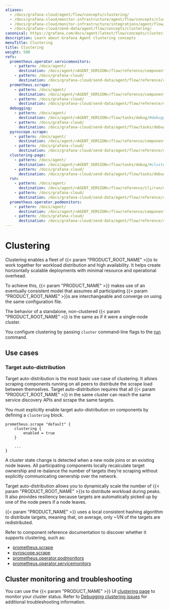 ```yaml
---
aliases:
  - /docs/grafana-cloud/agent/flow/concepts/clustering/
  - /docs/grafana-cloud/monitor-infrastructure/agent/flow/concepts/clustering/
  - /docs/grafana-cloud/monitor-infrastructure/integrations/agent/flow/concepts/clustering/
  - /docs/grafana-cloud/send-data/agent/flow/concepts/clustering/
canonical: https://grafana.com/docs/agent/latest/flow/concepts/clustering/
description: Learn about Grafana Agent clustering concepts
menuTitle: Clustering
title: Clustering
weight: 500
refs:
  prometheus.operator.servicemonitors:
    - pattern: /docs/agent/
      destination: /docs/agent/<AGENT_VERSION>/flow/reference/components/prometheus.operator.servicemonitors/#clustering-beta
    - pattern: /docs/grafana-cloud/
      destination: /docs/grafana-cloud/send-data/agent/flow/reference/components/prometheus.operator.servicemonitors/#clustering-beta
  prometheus.scrape:
    - pattern: /docs/agent/
      destination: /docs/agent/<AGENT_VERSION>/flow/reference/components/prometheus.scrape/#clustering-beta
    - pattern: /docs/grafana-cloud/
      destination: /docs/grafana-cloud/send-data/agent/flow/reference/components/prometheus.scrape/#clustering-beta
  debugging:
    - pattern: /docs/agent/
      destination: /docs/agent/<AGENT_VERSION>/flow/tasks/debug/#debugging-clustering-issues
    - pattern: /docs/grafana-cloud/
      destination: /docs/grafana-cloud/send-data/agent/flow/tasks/debug/#debugging-clustering-issues
  pyroscope.scrape:
    - pattern: /docs/agent/
      destination: /docs/agent/<AGENT_VERSION>/flow/reference/components/pyroscope.scrape/#clustering-beta
    - pattern: /docs/grafana-cloud/
      destination: /docs/grafana-cloud/send-data/agent/flow/reference/components/pyroscope.scrape/#clustering-beta
  clustering-page:
    - pattern: /docs/agent/
      destination: /docs/agent/<AGENT_VERSION>/flow/tasks/debug/#clustering-page
    - pattern: /docs/grafana-cloud/
      destination: /docs/grafana-cloud/send-data/agent/flow/tasks/debug/#clustering-page
  run:
    - pattern: /docs/agent/
      destination: /docs/agent/<AGENT_VERSION>/flow/reference/cli/run/#clustering
    - pattern: /docs/grafana-cloud/
      destination: /docs/grafana-cloud/send-data/agent/flow/reference/cli/run/#clustering
  prometheus.operator.podmonitors:
    - pattern: /docs/agent/
      destination: /docs/agent/<AGENT_VERSION>/flow/reference/components/prometheus.operator.podmonitors/#clustering-beta
    - pattern: /docs/grafana-cloud/
      destination: /docs/grafana-cloud/send-data/agent/flow/reference/components/prometheus.operator.podmonitors/#clustering-beta
---
```


# Clustering

Clustering enables a fleet of {{< param "PRODUCT_ROOT_NAME" >}}s to work together for workload distribution and high availability.
It helps create horizontally scalable deployments with minimal resource and operational overhead.

To achieve this, {{< param "PRODUCT_NAME" >}} makes use of an eventually consistent model that assumes all participating
{{< param "PRODUCT_ROOT_NAME" >}}s are interchangeable and converge on using the same configuration file.

The behavior of a standalone, non-clustered {{< param "PRODUCT_ROOT_NAME" >}} is the same as if it were a single-node cluster.

You configure clustering by passing `cluster` command-line flags to the [run](ref:run) command.

## Use cases

### Target auto-distribution

Target auto-distribution is the most basic use case of clustering.
It allows scraping components running on all peers to distribute the scrape load between themselves.
Target auto-distribution requires that all {{< param "PRODUCT_ROOT_NAME" >}} in the same cluster can reach the same service discovery APIs and scrape the same targets.

You must explicitly enable target auto-distribution on components by defining a `clustering` block.

```river
prometheus.scrape "default" {
    clustering {
        enabled = true
    }

    ...
}
```

A cluster state change is detected when a new node joins or an existing node leaves.
All participating components locally recalculate target ownership and re-balance the number of targets they’re scraping without explicitly communicating ownership over the network.

Target auto-distribution allows you to dynamically scale the number of {{< param "PRODUCT_ROOT_NAME" >}}s to distribute workload during peaks.
It also provides resiliency because targets are automatically picked up by one of the node peers if a node leaves.

{{< param "PRODUCT_NAME" >}} uses a local consistent hashing algorithm to distribute targets, meaning that, on average, only ~1/N of the targets are redistributed.

Refer to component reference documentation to discover whether it supports clustering, such as:

- [prometheus.scrape](ref:prometheus.scrape)
- [pyroscope.scrape](ref:pyroscope.scrape)
- [prometheus.operator.podmonitors](ref:prometheus.operator.podmonitors)
- [prometheus.operator.servicemonitors](ref:prometheus.operator.servicemonitors)

## Cluster monitoring and troubleshooting

You can use the {{< param "PRODUCT_NAME" >}} UI [clustering page](ref:clustering-page) to monitor your cluster status.
Refer to [Debugging clustering issues](ref:debugging) for additional troubleshooting information.
